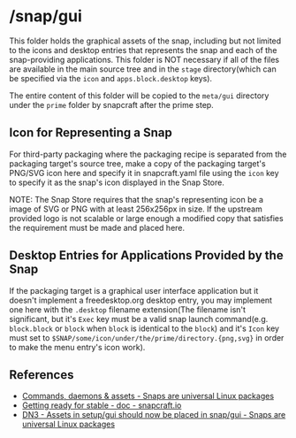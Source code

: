 # /snap/gui
This folder holds the graphical assets of the snap, including but not limited to the icons and desktop entries that represents the snap and each of the snap-providing applications.  This folder is NOT necessary if all of the files are available in the main source tree and in the `stage` directory(which can be specified via the `icon` and `apps.block.desktop` keys).

The entire content of this folder will be copied to the `meta/gui` directory under the `prime` folder by snapcraft after the prime step.

## Icon for Representing a Snap
For third-party packaging where the packaging recipe is separated from the packaging target's source tree, make a copy of the packaging target's PNG/SVG icon here and specify it in snapcraft.yaml file using the `icon` key to specify it as the snap's icon displayed in the Snap Store.

NOTE: The Snap Store requires that the snap's representing icon be a image of SVG or PNG with at least 256x256px in size.  If the upstream provided logo is not scalable or large enough a modified copy that satisfies the requirement must be made and placed here.

## Desktop Entries for Applications Provided by the Snap
If the packaging target is a graphical user interface application but it doesn't implement a freedesktop.org desktop entry, you may implement one here with the `.desktop` filename extension(The filename isn't significant, but it's `Exec` key must be a valid snap launch command(e.g. `block.block` or `block` when `block` is identical to the `block`) and it's `Icon` key must set to `$SNAP/some/icon/under/the/prime/directory.{png,svg}` in order to make the menu entry's icon work).

## References
* [Commands, daemons & assets - Snaps are universal Linux packages](https://docs.snapcraft.io/build-snaps/metadata#fixed-assets)
* [Getting ready for stable - doc - snapcraft.io](https://forum.snapcraft.io/t/getting-ready-for-stable/4305)
* [DN3 - Assets in setup/gui should now be placed in snap/gui - Snaps are universal Linux packages](https://docs.snapcraft.io/deprecation-notices/dn3)
